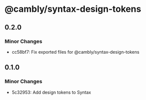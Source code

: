 # @cambly/syntax-design-tokens

## 0.2.0

### Minor Changes

- cc58bf7: Fix exported files for @cambly/syntax-design-tokens

## 0.1.0

### Minor Changes

- 5c32953: Add design tokens to Syntax
